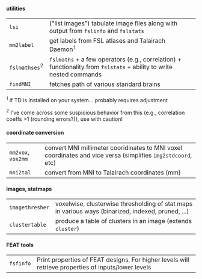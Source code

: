 #### utilities
| | |
| :--- | :--- |
| `lsi` | ("list images") tabulate image files along with output from `fslinfo` and `fslstats` |
| `mm2label` | get labels from FSL atlases and Talairach Daemon<sup>1</sup> |
| `fslmathses`<sup>2</sup> | `fslmaths` + a few operators (e.g., correlation) + functionality from `fslstats` + ability to write nested commands |
| `findMNI` | fetches path of various standard brains |

<sup>1</sup> if TD is installed on your system... probably requires adjustment

<sup>2</sup> I've come across some suspicious behavior from this (e.g., correlation coeffs >1 (rounding errors?)), use with caution!

#### coordinate conversion
| | |
| :--- | :--- |
| `mm2vox`, `vox2mm` | convert MNI millimeter cooridinates to MNI voxel coordinates and vice versa (simplifies `img2stdcoord`, etc) |
| `mni2tal` | convert from MNI to Talairach coordinates (mm) |

#### images, statmaps
|  | |
| :--- | :--- |
| `imagethresher` | voxelwise, clusterwise thresholding of stat maps in various ways (binarized, indexed, pruned, ...) |
| `clustertable` | produce a table of clusters in an image (extends `cluster`) |

#### FEAT tools
| | |
| :--- | :--- |
| `fsfinfo` | Print properties of FEAT designs. For higher levels will retrieve properties of inputs/lower levels |






